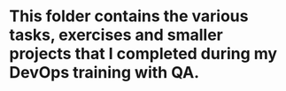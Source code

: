 # This folder contains the various tasks, exercises and smaller projects that I completed during my DevOps training with QA.
